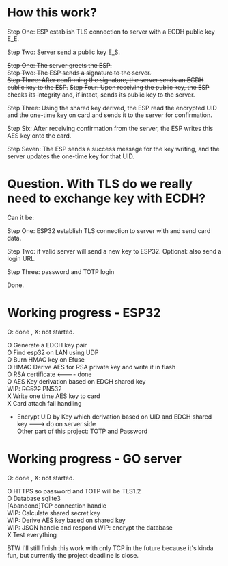 # How this work?    

Step One: ESP establish TLS connection to server with a ECDH public key E_E.    

Step Two: Server send a public key E_S.    


~~Step One: The server greets the ESP.~~    
~~Step Two: The ESP sends a signature to the server.~~   
~~Step Three: After confirming the signature, the server sends an ECDH public key to the ESP.~~
~~Step Four: Upon receiving the public key, the ESP checks its integrity and, if intact, sends its public key to the server.~~

Step Three: Using the shared key derived, the ESP read the encrypted UID and the one-time key on card and sends it to the server for confirmation.    
    
Step Six: After receiving confirmation from the server, the ESP writes this AES key onto the card.   
    
Step Seven: The ESP sends a success message for the key writing, and the server updates the one-time key for that UID.    

# Question. With TLS do we really need to exchange key with ECDH?

Can it be:

Step One: ESP32 establish TLS connection to server with and send card data.    

Step Two: if valid server will send a new key to ESP32. Optional: also send a login URL.    

Step Three: password and TOTP login       

Done.

    

# Working progress - ESP32           
O: done , X: not started.    

O Generate a EDCH key pair   
O Find esp32 on LAN using UDP   
O Burn HMAC key on Efuse  
O HMAC Derive AES for RSA private key and write it in flash   
O RSA certificate <---- done     
O AES Key derivation based on EDCH shared key     
WIP: ~~RC522~~ PN532        
X Write one time AES key to card    
X Card attach fail handling  
- Encrypt UID by Key which derivation based on UID and EDCH shared key ---> do on server side    
Other part of this project: TOTP and Password    

# Working progress - GO server    
O: done , X: not started.    

O HTTPS so password and TOTP will be TLS1.2     
O Database sqlite3    
[Abandond]TCP connection handle   
WIP: Calculate shared secret key    
WIP: Derive AES key based on shared key    
WIP: JSON handle and respond
WIP: encrypt the database      
X Test everything

BTW I'll still finish this work with only TCP in the future because it's kinda fun, but currently the project deadline is close.        
    
